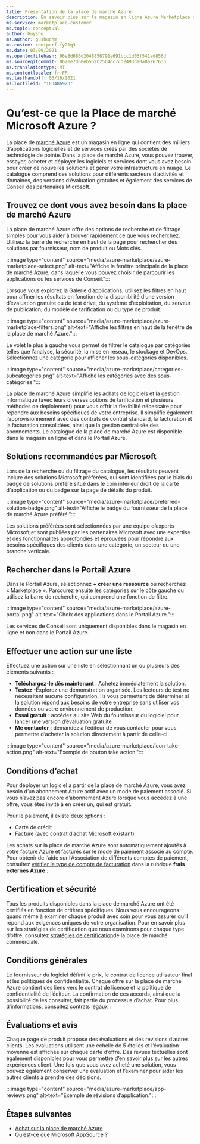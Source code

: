 ```yaml
---
title: Présentation de la place de marché Azure
description: En savoir plus sur le magasin en ligne Azure Marketplace et la façon dont vous pouvez rechercher et essayer des logiciels et des solutions.
ms.service: marketplace-customer
ms.topic: conceptual
author: Guyshu
ms.author: gushuchm
ms.custom: contperf-fy21q3
ms.date: 03/09/2021
ms.openlocfilehash: 96e8d686d2048856791a691ccc1d03f541ad856d
ms.sourcegitcommit: 062ee7d60eb552b25b4dc7cd2493da0a0a267635
ms.translationtype: MT
ms.contentlocale: fr-FR
ms.lasthandoff: 03/16/2021
ms.locfileid: "103486923"
---
```

# <a name="what-is-azure-marketplace"></a>Qu’est-ce que la Place de marché Microsoft Azure ?

La place de [marché Azure](https://azuremarketplace.microsoft.com/marketplace/apps/category/security) est un magasin en ligne qui contient des milliers d’applications logicielles et de services créés par des sociétés de technologie de pointe. Dans la place de marché Azure, vous pouvez trouver, essayer, acheter et déployer les logiciels et services dont vous avez besoin pour créer de nouvelles solutions et gérer votre infrastructure en nuage. Le catalogue comprend des solutions pour différents secteurs d’activités et domaines, des versions d’évaluation gratuites et également des services de Conseil des partenaires Microsoft.

## <a name="find-what-you-need-in-azure-marketplace"></a>Trouvez ce dont vous avez besoin dans la place de marché Azure

La place de marché Azure offre des options de recherche et de filtrage simples pour vous aider à trouver rapidement ce que vous recherchez. Utilisez la barre de recherche en haut de la page pour rechercher des solutions par fournisseur, nom de produit ou Mots clés.

:::image type="content" source="media/azure-marketplace/azure-marketplace-select.png" alt-text="Affiche la fenêtre principale de la place de marché Azure, dans laquelle vous pouvez choisir de parcourir les applications ou les services de Conseil.":::

Lorsque vous explorez la Galerie d’applications, utilisez les filtres en haut pour affiner les résultats en fonction de la disponibilité d’une version d’évaluation gratuite ou de test drive, du système d’exploitation, du serveur de publication, du modèle de tarification ou du type de produit.

:::image type="content" source="media/azure-marketplace/azure-marketplace-filters.png" alt-text="Affiche les filtres en haut de la fenêtre de la place de marché Azure.":::

Le volet le plus à gauche vous permet de filtrer le catalogue par catégories telles que l’analyse, la sécurité, la mise en réseau, le stockage et DevOps. Sélectionnez une catégorie pour afficher les sous-catégories disponibles.

:::image type="content" source="media/azure-marketplace/categories-subcategories.png" alt-text="Affiche les catégories avec des sous-catégories.":::

La place de marché Azure simplifie les achats de logiciels et la gestion informatique (avec leurs diverses options de tarification et plusieurs méthodes de déploiement) pour vous offrir la flexibilité nécessaire pour répondre aux besoins spécifiques de votre entreprise. Il simplifie également l’approvisionnement avec des contrats de contrat standard, la facturation et la facturation consolidées, ainsi que la gestion centralisée des abonnements. Le catalogue de la place de marché Azure est disponible dans le magasin en ligne et dans le Portail Azure.

## <a name="microsoft-preferred-solutions"></a>Solutions recommandées par Microsoft

Lors de la recherche ou du filtrage du catalogue, les résultats peuvent inclure des solutions Microsoft préférées, qui sont identifiées par le biais du badge de solutions préféré situé dans le coin inférieur droit de la carte d’application ou du badge sur la page de détails du produit.

:::image type="content" source="media/azure-marketplace/preferred-solution-badge.png" alt-text="Affiche le badge du fournisseur de la place de marché Azure préféré.":::

Les solutions préférées sont sélectionnées par une équipe d’experts Microsoft et sont publiées par les partenaires Microsoft avec une expertise et des fonctionnalités approfondies et éprouvées pour répondre aux besoins spécifiques des clients dans une catégorie, un secteur ou une branche verticale.

## <a name="search-in-the-azure-portal"></a>Rechercher dans le Portail Azure

Dans le Portail Azure, sélectionnez **+ créer une ressource** ou recherchez « Marketplace ». Parcourez ensuite les catégories sur le côté gauche ou utilisez la barre de recherche, qui comprend une fonction de filtre.

:::image type="content" source="media/azure-marketplace/azure-portal.png" alt-text="Choix des applications dans le Portail Azure.":::

Les services de Conseil sont uniquement disponibles dans le magasin en ligne et non dans le Portail Azure.

## <a name="take-action-on-a-listing"></a>Effectuer une action sur une liste

Effectuez une action sur une liste en sélectionnant un ou plusieurs des éléments suivants :

- **Téléchargez-le dès maintenant** : Achetez immédiatement la solution.
- **Testez** -Explorez une démonstration organisée. Les lecteurs de test ne nécessitent aucune configuration. Ils vous permettent de déterminer si la solution répond aux besoins de votre entreprise sans utiliser vos données ou votre environnement de production.
- **Essai gratuit** : accédez au site Web du fournisseur du logiciel pour lancer une version d’évaluation gratuite
- **Me contacter** : demandez à l’éditeur de vous contacter pour vous permettre d’acheter la solution directement à partir de celle-ci.

:::image type="content" source="media/azure-marketplace/icon-take-action.png" alt-text="Exemple de bouton take action.":::

## <a name="purchasing-requirements"></a>Conditions d’achat

Pour déployer un logiciel à partir de la place de marché Azure, vous avez besoin d’un abonnement Azure actif avec un mode de paiement associé. Si vous n’avez pas encore d’abonnement Azure lorsque vous accédez à une offre, vous êtes invité à en créer un, qui est gratuit.

Pour le paiement, il existe deux options :  

- Carte de crédit
- Facture (avec contrat d’achat Microsoft existant)

Les achats sur la place de marché Azure sont automatiquement ajoutés à votre facture Azure et facturés sur le mode de paiement associé au compte. Pour obtenir de l’aide sur l’Association de différents comptes de paiement, consultez [vérifier le type de compte de facturation](/azure/cost-management-billing/understand/understand-azure-marketplace-charges#check-billing-account-type) dans la rubrique **frais externes Azure** .

## <a name="certification-and-security"></a>Certification et sécurité

Tous les produits disponibles dans la place de marché Azure ont été certifiés en fonction de critères spécifiques. Nous vous encourageons quand même à examiner chaque produit avec soin pour vous assurer qu’il répond aux exigences uniques de votre organisation. Pour en savoir plus sur les stratégies de certification que nous examinons pour chaque type d’offre, consultez [stratégies de certification](/legal/marketplace/certification-policies)de la place de marché commerciale.

## <a name="terms-and-conditions"></a>Conditions générales

Le fournisseur du logiciel définit le prix, le contrat de licence utilisateur final et les politiques de confidentialité. Chaque offre sur la place de marché Azure contient des liens vers le contrat de licence et la politique de confidentialité de l’éditeur. La confirmation de ces accords, ainsi que la possibilité de les consulter, fait partie du processus d’achat. Pour plus d’informations, consultez [contrats légaux](legal-contracts.md) .

## <a name="ratings-and-reviews"></a>Évaluations et avis

Chaque page de produit propose des évaluations et des révisions d’autres clients. Les évaluations utilisent une échelle de 5 étoiles et l’évaluation moyenne est affichée sur chaque carte d’offre. Des revues textuelles sont également disponibles pour vous permettre d’en savoir plus sur les autres expériences client. Une fois que vous avez acheté une solution, vous pouvez également conserver une évaluation et l’examiner pour aider les autres clients à prendre des décisions.

:::image type="content" source="media/azure-marketplace/app-reviews.png" alt-text="Exemple de révisions d’application.":::

## <a name="next-steps"></a>Étapes suivantes

- [Achat sur la place de marché Azure](azure-purchasing-invoicing.md)
- [Qu’est-ce que Microsoft AppSource ?](appsource-overview.md)
